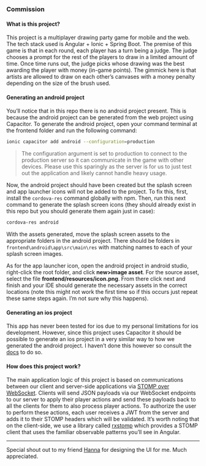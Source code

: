 ### Commission

#### What is this project?

This project is a multiplayer drawing party game for mobile and the web. The tech stack used is Angular + Ionic + Spring Boot. The premise of this game is that in each round, each player has a turn being a judge. The judge chooses a prompt for the rest of the players to draw in a limited amount of time. Once time runs out, the judge picks whose drawing was the best awarding the player with money (in-game points). The gimmick here is that artists are allowed to draw on each other’s canvases with a money penalty depending on the size of the brush used.

#### Generating an android project

You’ll notice that in this repo there is no android project present. This is because the android project can be generated from the web project using Capacitor. To generate the android project, open your command terminal at the frontend folder and run the following command:

```bash
ionic capacitor add android --configuration=production
```
> The configuration argument is set to production to connect to the production server so it can communicate in the game with other devices. Please use this sparingly as the server is for us to just test out the application and likely cannot handle heavy usage. 

Now, the android project should have been created but the splash screen and app launcher icons will not be added to the project. To fix this, first, install the `cordova-res` command globally with npm. Then, run this next command to generate the splash screen icons (they should already exist in this repo but you should generate them again just in case):

```bash
cordova-res android
```
With the assets generated, move the splash screen assets to the appropriate folders in the android project. There should be folders in `frontend\android\app\src\main\res` with matching names to each of your splash screen images.

As for the app launcher icon, open the android project in android studio, right-click the root folder, and click **new>image asset**. For the source asset, select the file **frontend/resources/icon.png**. From there click next and finish and your IDE should generate the necessary assets in the correct locations (note this might not work the first time so if this occurs just repeat these same steps again. I’m not sure why this happens).

#### Generating an ios project

This app has never been tested for ios due to my personal limitations for ios development. However, since this project uses Capacitor it should be possible to generate an ios project in a very similar way to how we generated the android project. I haven’t done this however so consult the [docs](https://capacitorjs.com/docs/ios) to do so.

#### How does this project work?

The main application logic of this project is based on communications between our client and server-side applications via [STOMP over WebSocket](http://jmesnil.net/stomp-websocket/doc/). Clients will send JSON payloads via our WebSocket endpoints to our server to apply their player actions and send these payloads back to all the clients for them to also process player actions. To authorize the user to perform these actions, each user receives a JWT from the server and adds it to their STOMP headers which will be validated. It’s worth noting that on the client-side, we use a library called [rxstomp](https://github.com/stomp-js/rx-stomp) which provides a STOMP client that uses the familiar observable patterns you’ll see in Angular.

---

Special shout out to my friend [Hanna](https://github.com/Hanna-Frances) for designing the UI for me. Much appreciated.


